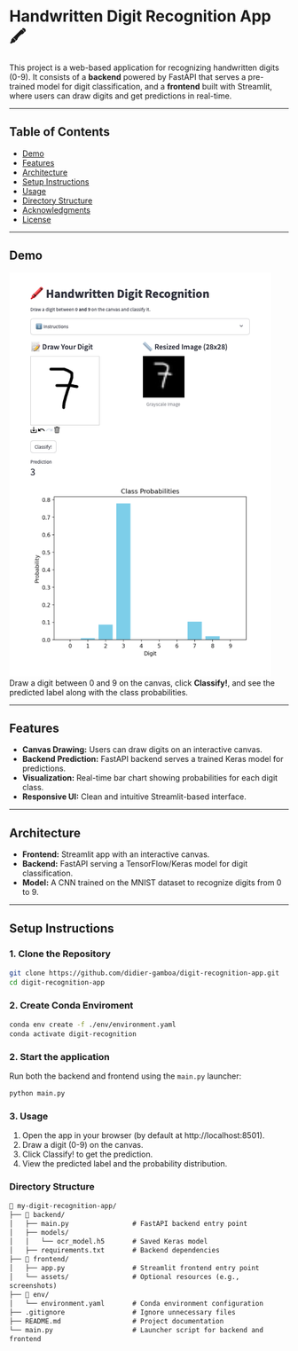 # **Handwritten Digit Recognition App 🖍️**

This project is a web-based application for recognizing handwritten digits (0-9). It consists of a **backend** powered by FastAPI that serves a pre-trained model for digit classification, and a **frontend** built with Streamlit, where users can draw digits and get predictions in real-time.

---

## **Table of Contents**
- [Demo](#demo)  
- [Features](#features)  
- [Architecture](#architecture)  
- [Setup Instructions](#setup-instructions)  
- [Usage](#usage)  
- [Directory Structure](#directory-structure)  
- [Acknowledgments](#acknowledgments)  
- [License](#license)  

---

## **Demo**
![App Screenshot](frontend/assets/app-screenshot.png)  
Draw a digit between 0 and 9 on the canvas, click **Classify!**, and see the predicted label along with the class probabilities.

---

## **Features**
- **Canvas Drawing:** Users can draw digits on an interactive canvas.
- **Backend Prediction:** FastAPI backend serves a trained Keras model for predictions.
- **Visualization:** Real-time bar chart showing probabilities for each digit class.
- **Responsive UI:** Clean and intuitive Streamlit-based interface.

---

## **Architecture**
- **Frontend:** Streamlit app with an interactive canvas.
- **Backend:** FastAPI serving a TensorFlow/Keras model for digit classification.
- **Model:** A CNN trained on the MNIST dataset to recognize digits from 0 to 9.

---

## **Setup Instructions**

### **1. Clone the Repository**
```bash
git clone https://github.com/didier-gamboa/digit-recognition-app.git
cd digit-recognition-app
```

### **2. Create Conda Enviroment**
```bash
conda env create -f ./env/environment.yaml
conda activate digit-recognition
```
### **2. Start the application**
Run both the backend and frontend using the `main.py` launcher:
```bash
python main.py
```

### **3. Usage**
1. Open the app in your browser (by default at http://localhost:8501).
2. Draw a digit (0-9) on the canvas.
3. Click Classify! to get the prediction.
4. View the predicted label and the probability distribution.

### **Directory Structure**
```
📂 my-digit-recognition-app/
├── 📂 backend/
│   ├── main.py                # FastAPI backend entry point
│   ├── models/
│   │   └── ocr_model.h5       # Saved Keras model
│   ├── requirements.txt       # Backend dependencies
├── 📂 frontend/
│   ├── app.py                 # Streamlit frontend entry point
│   └── assets/                # Optional resources (e.g., screenshots)
├── 📂 env/
│   └── environment.yaml       # Conda environment configuration
├── .gitignore                 # Ignore unnecessary files
├── README.md                  # Project documentation
└── main.py                    # Launcher script for backend and frontend
```